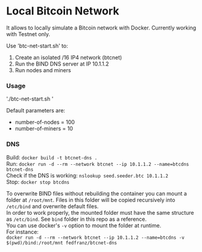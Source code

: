 # Local Bitcoin Network
It allows to locally simulate a Bitcoin network with Docker.
Currently working with Testnet only.

Use 'btc-net-start.sh' to:
1. Create an isolated /16 IP4 network (btcnet)
2. Run the BIND DNS server at IP 10.1.1.2
3. Run nodes and miners

### Usage
'./btc-net-start.sh <number-of-nodes> <number-of-miners>'

Default parameters are:  
- number-of-nodes = 100  
- number-of-miners = 10  

### DNS
Build:
`docker build -t btcnet-dns .`  
Run:
`docker run -d --rm --network btcnet --ip 10.1.1.2 --name=btcdns btcnet-dns`  
Check if the DNS is working:
`nslookup seed.seeder.btc 10.1.1.2`  
Stop:
`docker stop btcdns`

To overwrite BIND files without rebuilding the container you can mount a folder at `/root/mnt`.
Files in this folder will be copied recursively into `/etc/bind` and overwrite default files.  
In order to work properly, the mounted folder must have the same structure as `/etc/bind`. See `bind` folder in this repo as a reference.  
You can use docker's `-v` option to mount the folder at runtime.  
For instance:  
`docker run -d --rm --network btcnet --ip 10.1.1.2 --name=btcdns -v $(pwd)/bind:/root/mnt fedfranz/btcnet-dns`
